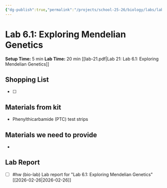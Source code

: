 ```yaml
---
{"dg-publish":true,"permalink":"/projects/school-25-26/biology/labs/lab-06-01-exploring-mendelian-genetics/","title":"Lab 6.1: Exploring Mendelian Genetics"}
---
```



#  Lab 6.1: Exploring Mendelian Genetics


**Setup Time:** 5 min
**Lab Time:** 20 min
[[lab-21.pdf|Lab 21: Lab 6.1: Exploring Mendelian Genetics]]

## Shopping List

- [ ] 


## Materials from kit

- Phenylthicarbamide (PTC) test strips


## Materials we need to provide

- 



## Lab Report

- [ ] #hw (bio-lab) Lab report for "Lab 6.1: Exploring Mendelian Genetics" [[2026-02-26\|2026-02-26]]

